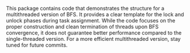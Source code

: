 This package contains code that demonstrates the structure for a multithreaded version of BFS. It provides a clear template for the lock and unlock phases during task assignment. While the code focuses on the proper construction and clean termination of threads upon BFS convergence, it does not guarantee better performance compared to the single-threaded version.
For a more efficient multithreaded version, stay tuned for future commits. 
